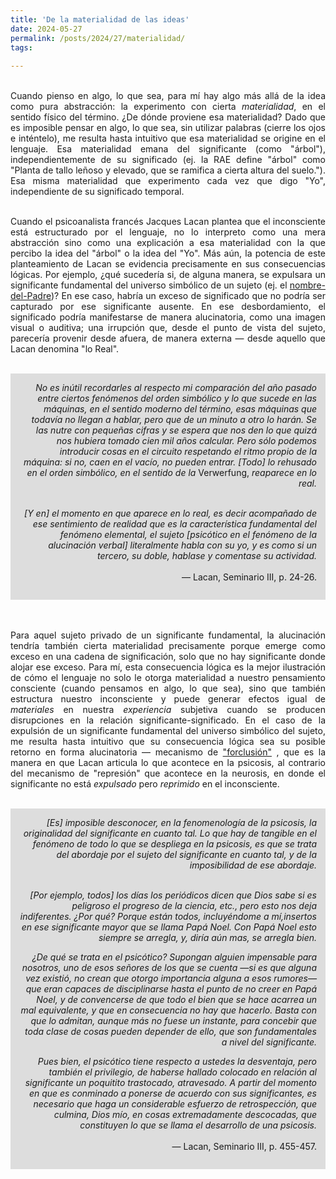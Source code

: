 ```yaml
---
title: 'De la materialidad de las ideas'
date: 2024-05-27
permalink: /posts/2024/27/materialidad/
tags:
 
---
```



<div style="text-align: justify;">

<br>Cuando pienso en algo, lo que sea, para mí hay algo más allá de la idea como pura abstracción: la experimento con cierta <em>materialidad</em>, en el sentido físico del término. ¿De dónde proviene esa materialidad? Dado que es imposible pensar en algo, lo que sea, sin utilizar palabras (cierre los ojos e inténtelo), me resulta hasta intuitivo que esa materialidad se origine en el lenguaje. Esa materialidad emana del significante (como "árbol"), independientemente de su significado (ej. la RAE define "árbol" como "Planta de tallo leñoso y elevado, que se ramifica a cierta altura del suelo."). Esa misma materialidad que experimento cada vez que digo "Yo", independiente de su significado temporal.<br>

<br>Cuando el psicoanalista francés Jacques Lacan plantea que el inconsciente está estructurado por el lenguaje, no lo interpreto como una mera abstracción sino como una explicación a esa materialidad con la que percibo la idea del "árbol" o la idea del "Yo". Más aún, la potencia de este planteamiento de Lacan se evidencia precisamente en sus consecuencias lógicas. Por ejemplo, ¿qué sucedería si, de alguna manera, se expulsara un significante fundamental del universo simbólico de un sujeto (ej. el <a href="https://www.revistavirtualia.com/articulos/529/miscelaneas/los-nombres-del-padre">nombre-del-Padre</a>)? En ese caso, habría un exceso de significado que no podría ser capturado por ese significante ausente. En ese desbordamiento, el significado podría manifestarse de manera alucinatoria, como una imagen visual o auditiva; una irrupción que, desde el punto de vista del sujeto, parecería provenir desde afuera, de manera externa — desde aquello que Lacan denomina "lo Real".<br>

<div style="text-align: right;">
<br>
<div style="background-color: rgb(221, 221, 221); padding: 14px;">
<em>No es inútil recordarles al respecto mi comparación del año pasado entre ciertos fenómenos del orden simbólico y lo que sucede en las máquinas, en el sentido moderno del término, esas máquinas que todavía no llegan a hablar, pero que de un minuto a otro lo harán. Se las nutre con pequeñas cifras y se espera que nos den lo que quizá nos hubiera tomado cien mil años calcular. Pero sólo podemos introducir cosas en el circuito respetando el ritmo propio de la máquina: si no, caen en el vacío, no pueden entrar. [Todo] lo rehusado en el orden simbólico, en el sentido de la</em> Verwerfung, <em>reaparece en lo real.<br><br>

  [Y en] el momento en que aparece en lo real, es decir
acompañado de ese sentimiento de realidad que es la característica fundamental del fenómeno elemental, el sujeto [psicótico en el fenómeno de la alucinación verbal] literalmente habla con su yo, y es como si un tercero, su doble, hablase y comentase su actividad.</em><br><br>
</em> — Lacan, Seminario III, p. 24-26.

</div><br>

</div>

<div style="text-align: justify;">


<br>Para aquel sujeto privado de un significante fundamental, la alucinación tendría también cierta materialidad precisamente porque emerge como exceso en una cadena de significación, solo que no hay significante donde alojar ese exceso. Para mí, esta consecuencia lógica es la mejor ilustración de cómo el lenguaje no solo le otorga materialidad a nuestro pensamiento consciente (cuando pensamos en algo, lo que sea), sino que también estructura nuestro inconsciente y puede generar efectos igual de <em>materiales</em> en nuestra <em>experiencia</em> subjetiva cuando se producen disrupciones en la relación significante-significado. En el caso de la expulsión de un significante fundamental del universo simbólico del sujeto, me resulta hasta intuitivo que su consecuencia lógica sea su posible retorno en forma alucinatoria — mecanismo de <a href="https://www.psicopsi.com/wp-content/uploads/2021/06/Lacan-Seminario3.pdf">"forclusión"</a> , que es la manera en que Lacan articula lo que acontece en la psicosis, al contrario del mecanismo de "represión" que acontece en la neurosis, en donde el significante no está <em>expulsado</em> pero <em>reprimido</em> en el inconsciente.<br>

<div style="text-align: right;">
<br>
<div style="background-color: rgb(221, 221, 221); padding: 14px;">
<em>[Es] imposible desconocer, en la fenomenología de la psicosis, la originalidad del significante en cuanto tal. Lo que hay de tangible en el fenómeno de todo lo que se despliega en la psicosis, es que se trata del abordaje por el sujeto del significante en cuanto tal, y de la imposibilidad de ese abordaje.<br><br>

[Por ejemplo, todos] los días los periódicos dicen que Dios sabe si es peligroso el progreso de la ciencia, etc., pero esto nos deja indiferentes. ¿Por qué? Porque están todos, incluyéndome a mí,insertos en ese significante mayor que se llama Papá Noel. Con Papá Noel esto siempre se arregla, y, diría aún mas, se arregla bien. </em><br>

<em>¿De qué se trata en el psicótico? Supongan alguien impensable para nosotros, uno de esos señores de los que se cuenta —si es que alguna vez existió, no crean que otorgo importancia alguna a esos rumores— que eran capaces de disciplinarse hasta el punto de no creer en Papá Noel, y de convencerse de que todo el bien que se hace acarrea un mal equivalente, y que en consecuencia no hay que hacerlo. Basta con que lo admitan, aunque más no fuese un instante, para concebir que toda clase de cosas pueden depender de ello, que son fundamentales a nivel del significante.<br>

Pues bien, el psicótico tiene respecto a ustedes la desventaja, pero también el privilegio, de haberse hallado colocado en
relación al significante un poquitito trastocado, atravesado. A
partir del momento en que es conminado a ponerse de
acuerdo con sus significantes, es necesario que haga un considerable esfuerzo de retrospección, que culmina, Dios mío, en
cosas extremadamente descocadas, que constituyen lo que se
llama el desarrollo de una psicosis.</em><br><br>
</em> — Lacan, Seminario III, p. 455-457.

</div><br>

</div>

</div><br>